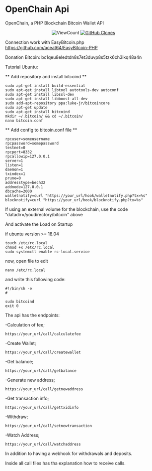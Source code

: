 # OpenChain Api
OpenChain, a PHP Blockchain Bitcoin Wallet API

<p align="center">
    <img alt="ViewCount" src="https://views.whatilearened.today/views/github/jeankassio/github-clone-count-badge.svg">
    <a href="https://github.com/jeankassio/OpenChainApi"><img alt="GitHub Clones" src="https://img.shields.io/badge/dynamic/json?color=success&label=Clone&query=count&url=https://github.com/jeankassio/OpenChainApi/blob/main/clone.json?raw=True&logo=github"></a>
</p>

Connection work with EasyBitcoin.php
https://github.com/aceat64/EasyBitcoin-PHP

Donation Bitcoin: bc1qeu8eledtdn8s7et3duvp8s5tzk6ch3lkq48a4n

Tutorial Ubuntu:

** Add repository and install bitcoind ** 

	sudo apt-get install build-essential
	sudo apt-get install libtool autotools-dev autoconf
	sudo apt-get install libssl-dev
	sudo apt-get install libboost-all-dev
	sudo add-apt-repository ppa:luke-jr/bitcoincore
	sudo apt-get update
	sudo apt-get install bitcoind
	mkdir ~/.bitcoin/ && cd ~/.bitcoin/
	nano bitcoin.conf


** Add config to bitcoin.conf file ** 


	rpcuser=someusername
	rpcpassword=somepassword
	testnet=0
	rpcport=8332
	rpcallowip=127.0.0.1
	server=1
	listen=1
	daemon=1
	txindex=1
	prune=0
	addresstype=bech32
	addnode=127.0.0.1
	dbcache=2000
	walletnotify=curl "https://your_url/hook/walletnotify.php?tx=%s"
	blocknotify=curl "https://your_url/hook/blocknotify.php?tx=%s"


If using an external volume for the blockchain, use the code "datadir=/youdirectory/bitcoin" above


And activate the Load on Startup

if ubuntu version >= 18.04



	touch /etc/rc.local
 	chmod +x /etc/rc.local
	sudo systemctl enable rc-local.service
	
now, open file to edit
	
	nano /etc/rc.local

and write this following code:
	
	#!/bin/sh -e
	#
	
	sudo bitcoind
	exit 0


The api has the endpoints:

-Calculation of fee;

	https://your_url/call/calculatefee
	
-Create Wallet;

	https://your_url/call/createwallet
	
-Get balance;

	https://your_url/call/getbalance
	
-Generate new address;

	https://your_url/call/getnewaddress
	
-Get transaction info;

	https://your_url/call/gettxidinfo
	
-Withdraw;

	https://your_url/call/setnewtransaction

-Watch Address;
	
	https://your_url/call/watchaddress
	

In addition to having a webhook for withdrawals and deposits.


Inside all call files has tha explanation how to receive calls.


